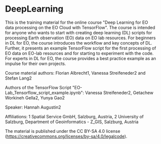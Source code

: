 # DeepLearning
This is the training material for the online course "Deep Learning for EO data processing on the EO Cloud with TensorFlow". The course is intended for anyone who wants to start with creating deep learning (DL) scripts for processing Earth observation (EO) data on EO lab resources. For beginners in DL for EO, the course introduces the workflow and key concepts of DL. Further, it presents an example TensorFlow script for the first processing of EO data on EO-lab resources and for starting to experiment with the code. For experts in DL for EO, the course provides a best practice example as an impulse for their own projects.

Course material authors: Florian Albrecht1, Vanessa Streifeneder2 and Stefan Lang2

Authors of the TensorFlow Script "EO-Lab_Tensorflow_script_example.ipynb": Vanessa Streifeneder2, Getachew Workineh Gella2, Yunya Gao2

Speaker: Hannah Augustin2 

Affiliations:
1 Spatial Service GmbH, Salzburg, Austria,
2 University of Salzburg, Department of Geoinformatics - Z_GIS, Salzburg, Austria

The material is published under the CC BY-SA 4.0 license (https://creativecommons.org/licenses/by-sa/4.0/legalcode). 
